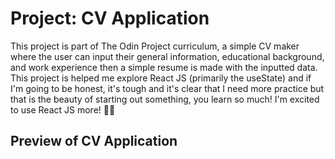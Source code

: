 # Project: CV Application

This project is part of The Odin Project curriculum, a simple CV maker where the user can input their general information, educational background, and work experience then a simple resume is made with the inputted data. This project is helped me explore React JS (primarily the useState) and if I'm going to be honest, it's tough and it's clear that I need more practice but that is the beauty of starting out something, you learn so much! I'm excited to use React JS more! 📄🥸

## Preview of CV Application
